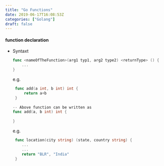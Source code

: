 ```yaml
---
title: "Go Functions"
date: 2019-06-17T16:08:53Z
categories: ["Golang"]
draft: false
---
```


#### **function declaration**
* Syntaxt

    ``` go
    func <nameOfTheFunction>(arg1 typ1, arg2 type2) <returnType> () {
        ...
    }
    ```
    e.g.
    ``` go
     func add(a int, b int) int {
         return a+b
     }
     
    -- Above function can be written as 
    func add(a, b int) int {
        
    }
    ```
    e.g.
    ``` go
     func location(city string) (state, country string) {
        ...
        ...
        return "BLR", "India"
     }
    ```
